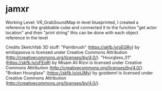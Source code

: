 # jamxr
Working Level: VR_GrabSoundMap
in level blueprinted, I created a reference to the grabbable cube and connected it to the function "get actor location" and then "print string"
this can be done with each object reference in the level

Credits Sketchfab 3D stuff:
"Paintbrush" (https://skfb.ly/oEGRv) by emiliajasova is licensed under Creative Commons Attribution (http://creativecommons.org/licenses/by/4.0/).
"Hourglass_01" (https://skfb.ly/oFEqR) by Misam Ali Rizvi is licensed under Creative Commons Attribution (http://creativecommons.org/licenses/by/4.0/).
"Broken Hourglass" (https://skfb.ly/otJMy) by gozdemrl is licensed under Creative Commons Attribution (http://creativecommons.org/licenses/by/4.0/).